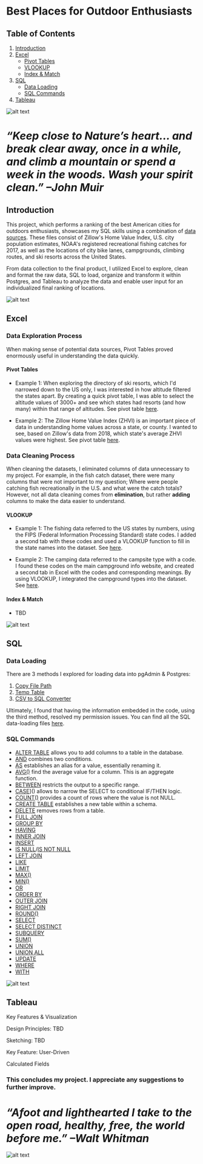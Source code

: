 # Best Places for Outdoor Enthusiasts
 
## Table of Contents
1. [Introduction](#introduction)
2. [Excel](#excel)
   + [Pivot Tables](#pivot-tables)
   + [VLOOKUP](#vlookup)
   + [Index & Match](#index-&-match)
3. [SQL](#SQL)
   + [Data Loading](#data-loading)
   + [SQL Commands](#SQL-commands)
4. [Tableau](#tableau)

![alt text](https://github.com/gracemshea/ga_da_finalproject/blob/master/imagefiles/outdoors1.jpeg)

# *“Keep close to Nature’s heart… and break clear away, once in a while, and climb a mountain or spend a week in the woods. Wash your spirit clean.” –John Muir*

## Introduction 
This project, which performs a ranking of the best American cities for outdoors enthusiasts, showcases my SQL skills using a combination of [data sources](https://github.com/gracemshea/ga_da_finalproject/blob/master/datasources.md). These files consist of Zillow's Home Value Index, U.S. city population estimates, NOAA's registered recreational fishing catches for 2017, as well as the locations of city bike lanes, campgrounds, climbing routes, and ski resorts across the United States.

From data collection to the final product, I utilized Excel to explore, clean and format the raw data, SQL to load, organize and transform it within Postgres, and Tableau to analyze the data and enable user input for an individualized final ranking of locations. 

 
![alt text](https://github.com/gracemshea/ga_da_finalproject/blob/master/imagefiles/outdoors2.jpeg)

## Excel

### Data Exploration Process
When making sense of potential data sources, Pivot Tables proved enormously useful in understanding the data quickly.

#### Pivot Tables

+ Example 1: When exploring the directory of ski resorts, which I'd narrowed down to the US only, I was interested in how altitude filtered the states apart. By creating a quick pivot table, I was able to select the altitude values of 3000+ and see which states had resorts (and how many) within that range of altitudes. See pivot table [here](https://github.com/gracemshea/ga_da_finalproject/blob/master/datafiles/Data%20Exploration%20Pivot%20Table%201.xls).

+ Example 2: The Zillow Home Value Index (ZHVI) is an important piece of data in understanding home values across a state, or county. I wanted to see, based on Zillow's data from 2018, which state's average ZHVI values were highest. See pivot table [here](https://github.com/gracemshea/ga_da_finalproject/blob/master/datafiles/Data%20Exploration%20Pivot%20Table%202.xls).

### Data Cleaning Process

When cleaning the datasets, I eliminated columns of data unnecessary to my project. For example, in the fish catch dataset, there were many columns that were not important to my question; Where were people catching fish recreationally in the U.S. and what were the catch totals? However, not all data cleaning comes from **elimination**, but rather **adding** columns to make the data easier to understand.

#### VLOOKUP

 + Example 1: The fishing data referred to the US states by numbers, using the FIPS (Federal Information Processing Standard) state codes. I added a second tab with these codes and used a VLOOKUP function to fill in the state names into the dataset. See [here](https://github.com/gracemshea/ga_da_finalproject/blob/master/datafiles/Data%20Cleaning%20VLOOKUP%201.xls).
 
 + Example 2: The camping data referred to the campsite type with a code. I found these codes on the main campground info website, and created a second tab in Excel with the codes and corresponding meanings. By using VLOOKUP, I integrated the campground types into the dataset. See [here](https://github.com/gracemshea/ga_da_finalproject/blob/master/datafiles/Data%20Cleaning%20VLOOKUP%202.xls).
 
 #### Index & Match

+ TBD
 
 ![alt text](https://github.com/gracemshea/ga_da_finalproject/blob/master/imagefiles/outdoors4.jpeg)
 

## SQL

### Data Loading

There are 3 methods I explored for loading data into pgAdmin & Postgres:

1. [Copy File Path](https://github.com/gracemshea/ga_da_finalproject/blob/master/sqlfiles/load/copypath.sql)
2. [Temp Table](https://github.com/gracemshea/ga_da_finalproject/blob/master/sqlfiles/load/temptable.sql)
3. [CSV to SQL Converter](https://github.com/gracemshea/ga_da_finalproject/blob/master/sqlfiles/load/converter.sql)

Ultimately, I found that having the information embedded in the code, using the third method, resolved my permission issues. You can find all the SQL data-loading files [here](https://github.com/gracemshea/ga_da_finalproject/tree/master/sqlfiles/load).

### SQL Commands

* [ALTER TABLE]() allows you to add columns to a table in the database.
* [AND]() combines two conditions.
* [AS]() establishes an alias for a value, essentially renaming it.
* [AVG()]() find the average value for a column. This is an aggregate function.
* [BETWEEN]() restricts the output to a specific range.
* [CASE]()]() allows to narrow the SELECT to conditional IF/THEN logic.
* [COUNT()]() provides a count of rows where the value is not NULL.
* [CREATE TABLE]() establishes a new table within a schema.
* [DELETE]() removes rows from a table.
* [FULL JOIN]()
* [GROUP BY]()
* [HAVING]()
* [INNER JOIN]()
* [INSERT]()
* [IS NULL]()/[IS NOT NULL]()
* [LEFT JOIN]()
* [LIKE]()
* [LIMIT]()
* [MAX()]()
* [MIN()]()
* [OR]()
* [ORDER BY]()
* [OUTER JOIN]()
* [RIGHT JOIN]()
* [ROUND()]()
* [SELECT]()
* [SELECT DISTINCT]()
* [SUBQUERY]()
* [SUM()]()
* [UNION]()
* [UNION ALL]()
* [UPDATE]()
* [WHERE]()
* [WITH]()

 ![alt text](https://github.com/gracemshea/ga_da_finalproject/blob/master/imagefiles/outdoors6.jpg)

## Tableau

Key Features & Visualization

Design Principles: TBD

Sketching: TBD

Key Feature: User-Driven

Calculated Fields

### This concludes my project. I appreciate any suggestions to further improve. 


# *“Afoot and lighthearted I take to the open road, healthy, free, the world before me.” –Walt Whitman*

![alt text](https://github.com/gracemshea/ga_da_finalproject/blob/master/imagefiles/outdoors7.jpeg)
